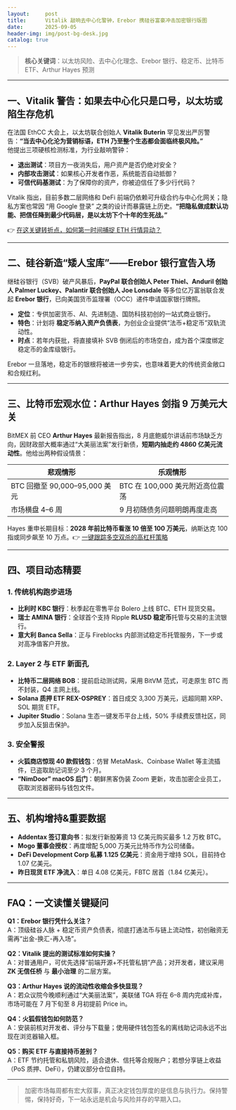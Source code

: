 ```yaml
---
layout:     post
title:      Vitalik 敲响去中心化警钟，Erebor 携硅谷富豪冲击加密银行版图
date:       2025-09-05
header-img: img/post-bg-desk.jpg
catalog: true
---
```


> **核心关键词**：以太坊风险、去中心化理念、Erebor 银行、稳定币、比特币 ETF、Arthur Hayes 预测

---

## 一、Vitalik 警告：如果去中心化只是口号，以太坊或陷生存危机
在法国 EthCC 大会上，以太坊联合创始人 **Vitalik Buterin** 罕见发出严厉警告：**“当去中心化沦为营销标语，ETH 乃至整个生态都会面临终极风险。”**  
他提出三项硬核检测标准，为行业敲响警钟：

- **退出测试**：项目方一夜消失后，用户资产是否仍绝对安全？  
- **内部攻击测试**：如果核心开发者作恶，系统能否自动抵御？  
- **可信代码基测试**：为了保障你的资产，你被迫信任了多少行代码？

Vitalik 指出，目前多数二层网络和 DeFi 前端仍依赖可升级合约与中心化网关；隐私方案也常因 “用 Google 登录” 之类的设计而暴露链上历史。**“把隐私做成默认功能、把信任降到最少代码层，是以太坊下个十年的生死战。”**

👉 [在这关键转折点，如何第一时间捕捉 ETH 行情异动？](https://okxdog.com/)

---

## 二、硅谷新造“矮人宝库”——Erebor 银行宣告入场
继硅谷银行（SVB）破产风暴后，**PayPal 联合创始人 Peter Thiel、Anduril 创始人 Palmer Luckey、Palantir 联合创始人 Joe Lonsdale** 等多位亿万富翁联合发起 **Erebor 银行**，已向美国货币监理署（OCC）递件申请国家银行牌照。

- **定位**：专供加密货币、AI、先进制造、国防科技初创的一站式商业银行。  
- **特色**：计划将 **稳定币纳入资产负债表**，为创业企业提供“法币+稳定币”双轨流动性。  
- **时点**：若年内获批，将直接填补 SVB 倒闭后的市场空白，成为首个深度绑定稳定币的金库级银行。

Erebor 一旦落地，稳定币的银根将被进一步夯实，也意味着更大的传统资金敞口和合规红利。

---

## 三、比特币宏观水位：Arthur Hayes 剑指 9 万美元大关
BitMEX 前 CEO **Arthur Hayes** 最新报告指出，8 月底鲍威尔讲话前市场缺乏方向，因财政部大概率通过“大美丽法案”发行新债，**短期内抽走约 4860 亿美元流动性**。他给出两种假设情景：

| 悲观情形 | 乐观情形 |
|---|---|
| BTC 回撤至 90,000–95,000 美元 | BTC 在 100,000 美元附近高位震荡 |
| 市场横盘 4–6 周 | 9 月初随债务问题明朗再度走高 |

Hayes 重申长期目标：**2028 年前比特币看涨 10 倍至 100 万美元**，纳斯达克 100 指或同步飙至 10 万点。👉 [一键跟踪多空双杀的高杠杆策略](https://okxdog.com/)

---

## 四、项目动态精要

### 1. 传统机构跑步进场
- **比利时 KBC 银行**：秋季起在零售平台 Bolero 上线 BTC、ETH 现货交易。  
- **瑞士 AMINA 银行**：全球首个支持 Ripple **RLUSD 稳定币**托管与交易的主流银行。  
- **意大利 Banca Sella**：正与 Fireblocks 内部测试稳定币托管服务，下一步或对高净值客户开放。  

### 2. Layer 2 与 ETF 新面孔
- **比特币二层网络 BOB**：提前启动测试网，采用 BitVM 范式，可走原生 BTC 而不封装，Q4 主网上线。  
- **Solana 质押 ETF REX-OSPREY**：首日成交 3,300 万美元，远超同期 XRP、SOL 期货 ETF。  
- **Jupiter Studio**：Solana 生态一键发币平台上线，50% 手续费反馈社区，同步加入反狙击保护。

### 3. 安全警报
- **火狐商店惊现 40 款假钱包**：仿冒 MetaMask、Coinbase Wallet 等主流插件，已盗取助记词至少 3 个月。  
- **“NimDoor” macOS 后门**：朝鲜黑客伪装 Zoom 更新，攻击加密企业员工，窃取浏览器密码与钱包文件。

---

## 五、机构增持&重要数据

- **Addentax 签订意向书**：拟发行新股筹资 13 亿美元购买最多 1.2 万枚 BTC。  
- **Mogo 董事会授权**：再度增配 5,000 万美元比特币作为公司储备。  
- **DeFi Development Corp 私募 1.125 亿美元**：资金用于增持 SOL，目前持仓 1.07 亿美元。  
- **昨日现货 ETF 净流入**：单日 4.08 亿美元，FBTC 居首（1.84 亿美元）。

---

## FAQ：一文读懂关键疑问

**Q1：Erebor 银行凭什么关注？**  
A：顶级硅谷人脉 + 稳定币资产负债表，彻底打通法币与链上流动性，初创融资无需再“出金-换汇-再入场”。

**Q2：Vitalik 提出的测试标准如何实操？**  
A：对普通用户，可优先选择“前端开源+不托管私钥”产品；对开发者，建议采用 **ZK 无信任桥** 与 **最小治理** 的二层方案。

**Q3：Arthur Hayes 说的流动性收缩会多快显现？**  
A：若众议院今晚顺利通过“大美丽法案”，美联储 TGA 将在 6–8 周内完成补库，市场可能在 7 月下旬至 8 月初提前 Price in。

**Q4：火狐假钱包如何防范？**  
A：安装前核对开发者、评分与下载量；使用硬件钱包签名的离线助记词永远不出现在浏览器输入框。

**Q5：购买 ETF 与直接持币差别？**  
A：ETF 节约托管和私钥风险，适合退休、信托等合规账户；若想分享链上收益（PoS 质押、DeFi），仍建议部分仓位自持。

---

> 加密市场每周都有宏大叙事，真正决定钱包厚度的是信息与执行力。保持警惕，保持好奇，下一站永远是机会与风险并存的早期入口。